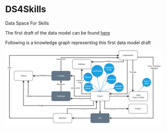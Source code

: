 # DS4Skills
Data Space For Skills

The first draft of the data model can be found [here](./src/schemas/first_draft.json)

Following is a knowledge graph representing this first data model draft

![first draft](./src/img/knowledge-graph.png)